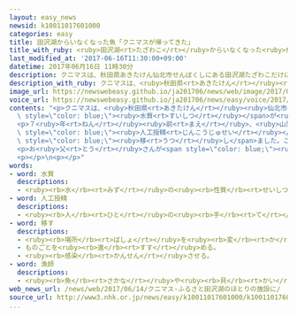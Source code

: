 ```yaml
---
layout: easy_news
newsid: k10011017601000
categories: easy
title: 田沢湖からいなくなった魚「クニマスが帰ってきた」
title_with_ruby: <ruby>田沢湖<rt>たざわこ</rt></ruby>からいなくなった<ruby>魚<rt>さかな</rt></ruby>「クニマスが<ruby>帰<rt>かえ</rt></ruby>ってきた」
last_modified_at: '2017-06-16T11:30:00+09:00'
datetime: 2017年06月16日 11時30分
description: クニマスは、秋田県あきたけん仙北市せんぼくしにある田沢湖たざわこだけにいた魚さかなです。
description_with_ruby: クニマスは、<ruby>秋田県<rt>あきたけん</rt></ruby><ruby>仙北市<rt>せんぼくし</rt></ruby>にある<ruby>田沢湖<rt>たざわこ</rt></ruby>だけにいた<ruby>魚<rt>さかな</rt></ruby>です。
image_url: https://newswebeasy.github.io/ja201706/news/web/image/2017/06/16/k10011017601000.jpg
voice_url: https://newswebeasy.github.io/ja201706/news/easy/voice/2017/06/16/k10011017601000.mp3
contents: "<p>クニマスは、<ruby>秋田県<rt>あきたけん</rt></ruby><ruby>仙北市<rt>せんぼくし</rt></ruby>にある<ruby>田沢湖<rt>たざわこ</rt></ruby>だけにいた<ruby>魚<rt>さかな</rt></ruby>です。<ruby>湖<rt>みずうみ</rt></ruby>の<span\
  \ style=\"color: blue;\"><ruby>水質<rt>すいしつ</rt></ruby></span>が<ruby>変<rt>か</rt></ruby>わったため、８０<ruby>年<rt>ねん</rt></ruby>ぐらい<ruby>前<rt>まえ</rt></ruby>にいなくなったと<ruby>言<rt>い</rt></ruby>われていました。</p>\n\
  <p>７<ruby>年<rt>ねん</rt></ruby><ruby>前<rt>まえ</rt></ruby>、<ruby>山梨県<rt>やまなしけん</rt></ruby>の<ruby>西湖<rt>さいこ</rt></ruby>でクニマスが<ruby>見<rt>み</rt></ruby>つかりました。<ruby>仙北市<rt>せんぼくし</rt></ruby>は、<span\
  \ style=\"color: blue;\"><ruby>人工授精<rt>じんこうじゅせい</rt></ruby></span>で<ruby>生<rt>う</rt></ruby>まれたクニマス１０<ruby>匹<rt>ぴき</rt></ruby>を<ruby>山梨県<rt>やまなしけん</rt></ruby>から<ruby>借<rt>か</rt></ruby>りて、この<ruby>中<rt>なか</rt></ruby>の５<ruby>匹<rt>ひき</rt></ruby>を<ruby>田沢湖<rt>たざわこ</rt></ruby>のそばの<ruby>建物<rt>たてもの</rt></ruby>に<span\
  \ style=\"color: blue;\"><ruby>移<rt>うつ</rt></ruby>し</span>ました。ここで７<ruby>月<rt>がつ</rt></ruby>からみんなに<ruby>見<rt>み</rt></ruby>せることにしています。</p>\n\
  <p>お<ruby>父<rt>とう</rt></ruby>さんが<span style=\"color: blue;\"><ruby>漁師<rt>りょうし</rt></ruby></span>だったという<ruby>男性<rt>だんせい</rt></ruby>は「<ruby>長<rt>なが</rt></ruby>い<ruby>時間<rt>じかん</rt></ruby>がかかりましたが、クニマスが<ruby>帰<rt>かえ</rt></ruby>ってきてくれました」と<ruby>話<rt>はな</rt></ruby>していました。</p>\n\
  <p></p>\n<p></p>"
words:
- word: 水質
  descriptions:
  - <ruby><rb>水</rb><rt>みず</rt></ruby>の<ruby><rb>性質</rb><rt>せいしつ</rt></ruby>。<ruby><rb>水</rb><rt>みず</rt></ruby>にとけている<ruby><rb>成分</rb><rt>せいぶん</rt></ruby>。
- word: 人工授精
  descriptions:
  - <ruby><rb>人</rb><rt>ひと</rt></ruby>の<ruby><rb>手</rb><rt>て</rt></ruby>によって、<ruby><rb>精子</rb><rt>せいし</rt></ruby>と<ruby><rb>卵子</rb><rt>らんし</rt></ruby>を<ruby><rb>結</rb><rt>むす</rt></ruby>びつけること。
- word: 移す
  descriptions:
  - <ruby><rb>場所</rb><rt>ばしょ</rt></ruby>を<ruby><rb>変</rb><rt>か</rt></ruby>える。
  - ものごとを<ruby><rb>進</rb><rt>すす</rt></ruby>める。
  - <ruby><rb>感染</rb><rt>かんせん</rt></ruby>させる。
- word: 漁師
  descriptions:
  - <ruby><rb>魚</rb><rt>さかな</rt></ruby>や<ruby><rb>貝</rb><rt>かい</rt></ruby>などをとることを<ruby><rb>仕事</rb><rt>しごと</rt></ruby>としている<ruby><rb>人</rb><rt>ひと</rt></ruby>。<ruby><rb>漁夫</rb><rt>ぎょふ</rt></ruby>。
web_news_url: /news/web/2017/06/14/クニマス-ふるさと田沢湖のほとりの施設に/
source_url: http://www3.nhk.or.jp/news/easy/k10011017601000/k10011017601000.html
...
```

